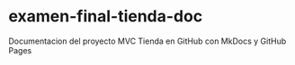 # examen-final-tienda-doc
Documentacion del proyecto MVC Tienda en GitHub con MkDocs y GitHub Pages
